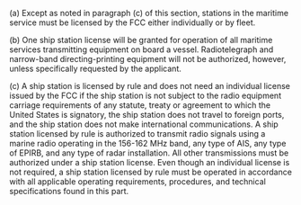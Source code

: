 (a) Except as noted in paragraph (c) of this section, stations in the maritime service must be licensed by the FCC either individually or by fleet.

(b) One ship station license will be granted for operation of all maritime services transmitting equipment on board a vessel. Radiotelegraph and narrow-band directing-printing equipment will not be authorized, however, unless specifically requested by the applicant.

(c) A ship station is licensed by rule and does not need an individual license issued by the FCC if the ship station is not subject to the radio equipment carriage requirements of any statute, treaty or agreement to which the United States is signatory, the ship station does not travel to foreign ports, and the ship station does not make international communications. A ship station licensed by rule is authorized to transmit radio signals using a marine radio operating in the 156-162 MHz band, any type of AIS, any type of EPIRB, and any type of radar installation. All other transmissions must be authorized under a ship station license. Even though an individual license is not required, a ship station licensed by rule must be operated in accordance with all applicable operating requirements, procedures, and technical specifications found in this part.

